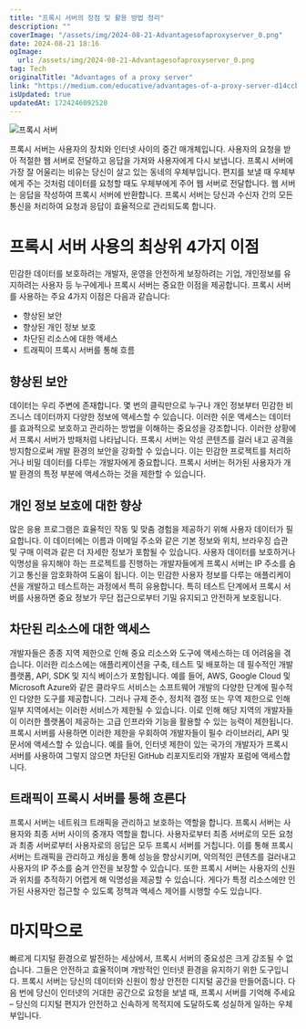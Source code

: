 ```yaml
---
title: "프록시 서버의 장점 및 활용 방법 정리"
description: ""
coverImage: "/assets/img/2024-08-21-Advantagesofaproxyserver_0.png"
date: 2024-08-21 18:16
ogImage: 
  url: /assets/img/2024-08-21-Advantagesofaproxyserver_0.png
tag: Tech
originalTitle: "Advantages of a proxy server"
link: "https://medium.com/educative/advantages-of-a-proxy-server-d14ccb2be1a8"
isUpdated: true
updatedAt: 1724246092520
---
```



![프록시 서버](/assets/img/2024-08-21-Advantagesofaproxyserver_0.png)

프록시 서버는 사용자의 장치와 인터넷 사이의 중간 매개체입니다. 사용자의 요청을 받아 적절한 웹 서버로 전달하고 응답을 가져와 사용자에게 다시 보냅니다. 프록시 서버에 가장 잘 어울리는 비유는 당신이 살고 있는 동네의 우체부입니다. 편지를 보낼 때 우체부에게 주는 것처럼 데이터를 요청할 때도 우체부에게 주어 웹 서버로 전달합니다. 웹 서버는 응답을 작성하여 프록시 서버에 반환합니다. 프록시 서버는 당신과 수신자 간의 모든 통신을 처리하여 요청과 응답이 효율적으로 관리되도록 합니다.

# 프록시 서버 사용의 최상위 4가지 이점

민감한 데이터를 보호하려는 개발자, 운영을 안전하게 보장하려는 기업, 개인정보를 유지하려는 사용자 등 누구에게나 프록시 서버는 중요한 이점을 제공합니다. 프록시 서버를 사용하는 주요 4가지 이점은 다음과 같습니다:

<div class="content-ad"></div>

- 향상된 보안
- 향상된 개인 정보 보호
- 차단된 리소스에 대한 액세스
- 트래픽이 프록시 서버를 통해 흐름

## 향상된 보안

데이터는 우리 주변에 존재합니다. 몇 번의 클릭만으로 누구나 개인 정보부터 민감한 비즈니스 데이터까지 다양한 정보에 액세스할 수 있습니다. 이러한 쉬운 액세스는 데이터를 효과적으로 보호하고 관리하는 방법을 이해하는 중요성을 강조합니다. 이러한 상황에서 프록시 서버가 방패처럼 나타납니다. 프록시 서버는 악성 콘텐츠를 걸러 내고 공격을 방지함으로써 개발 환경의 보안을 강화할 수 있습니다. 이는 민감한 프로젝트를 처리하거나 비밀 데이터를 다루는 개발자에게 중요합니다. 프록시 서버는 허가된 사용자가 개발 환경의 특정 부분에 액세스하는 것을 제한할 수 있습니다.

## 개인 정보 보호에 대한 향상

<div class="content-ad"></div>

많은 응용 프로그램은 효율적인 작동 및 맞춤 경험을 제공하기 위해 사용자 데이터가 필요합니다. 이 데이터에는 이름과 이메일 주소와 같은 기본 정보와 위치, 브라우징 습관 및 구매 이력과 같은 더 자세한 정보가 포함될 수 있습니다. 사용자 데이터를 보호하거나 익명성을 유지해야 하는 프로젝트를 진행하는 개발자들에게 프록시 서버는 IP 주소를 숨기고 통신을 암호화하여 도움이 됩니다. 이는 민감한 사용자 정보를 다루는 애플리케이션을 개발하고 테스트하는 과정에서 특히 유용합니다. 특히 테스트 단계에서 프록시 서버를 사용하면 중요 정보가 무단 접근으로부터 기밀 유지되고 안전하게 보호됩니다.

## 차단된 리소스에 대한 액세스

개발자들은 종종 지역 제한으로 인해 중요 리소스와 도구에 액세스하는 데 어려움을 겪습니다. 이러한 리소스에는 애플리케이션을 구축, 테스트 및 배포하는 데 필수적인 개발 플랫폼, API, SDK 및 지식 베이스가 포함됩니다. 예를 들어, AWS, Google Cloud 및 Microsoft Azure와 같은 클라우드 서비스는 소프트웨어 개발의 다양한 단계에 필수적인 다양한 도구를 제공합니다. 그러나 규제 준수, 정치적 결정 또는 무역 제한으로 인해 일부 지역에서는 이러한 서비스가 제한될 수 있습니다. 이로 인해 해당 지역의 개발자들이 이러한 플랫폼이 제공하는 고급 인프라와 기능을 활용할 수 있는 능력이 제한됩니다. 프록시 서버를 사용하면 이러한 제한을 우회하여 개발자들이 필수 라이브러리, API 및 문서에 액세스할 수 있습니다. 예를 들어, 인터넷 제한이 있는 국가의 개발자가 프록시 서버를 사용하여 그렇지 않으면 차단된 GitHub 리포지토리와 개발자 포럼에 액세스합니다.

## 트래픽이 프록시 서버를 통해 흐른다

<div class="content-ad"></div>

프록시 서버는 네트워크 트래픽을 관리하고 보호하는 역할을 합니다. 프록시 서버는 사용자와 최종 서버 사이의 중개자 역할을 합니다. 사용자로부터 최종 서버로의 모든 요청과 최종 서버로부터 사용자로의 응답은 모두 프록시 서버를 거칩니다. 이를 통해 프록시 서버는 트래픽을 관리하고 캐싱을 통해 성능을 향상시키며, 악의적인 콘텐츠를 걸러내고 사용자의 IP 주소를 숨겨 안전을 보장할 수 있습니다. 또한 프록시 서버는 사용자의 신원과 위치를 추적하기 어렵게 해 익명성을 제공할 수 있습니다. 게다가 특정 리소스에만 인가된 사용자만 접근할 수 있도록 정책과 액세스 제어를 시행할 수도 있습니다.

# 마지막으로

빠르게 디지털 환경으로 발전하는 세상에서, 프록시 서버의 중요성은 크게 강조될 수 없습니다. 그들은 안전하고 효율적이며 개방적인 인터넷 환경을 유지하기 위한 도구입니다. 프록시 서버는 당신의 데이터와 신원이 항상 안전한 디지털 공간을 만들어줍니다. 다음 번에 당신이 인터넷의 거대한 공간으로 요청을 보낼 때, 프록시 서버를 기억해 주세요 – 당신의 디지털 편지가 안전하고 신속하게 목적지에 도달하도록 성실하게 일하는 우체부입니다.